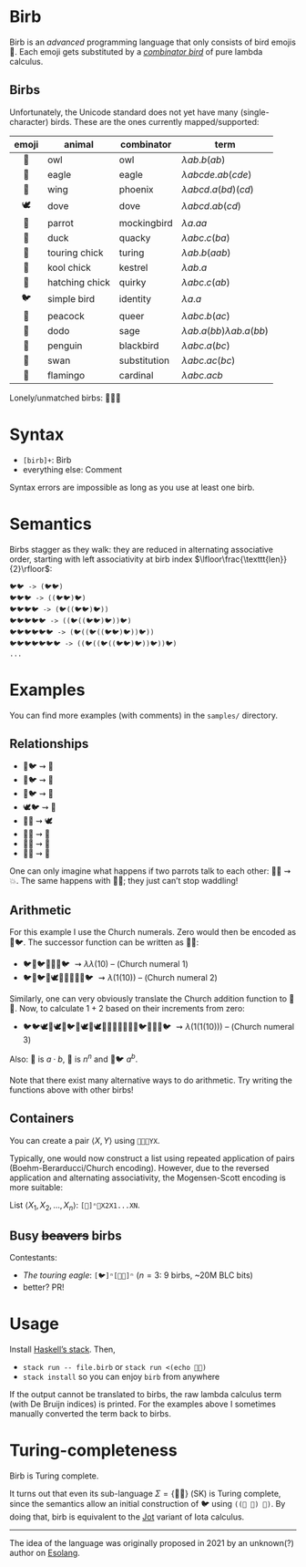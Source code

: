 # Birb

Birb is an *advanced* programming language that only consists of bird
emojis 🐣. Each emoji gets substituted by a [*combinator
bird*](https://www.angelfire.com/tx4/cus/combinator/birds.html) of pure
lambda calculus.

## Birbs

Unfortunately, the Unicode standard does not yet have many
(single-character) birds. These are the ones currently mapped/supported:

| emoji | animal         | combinator   | term                               |
|:-----:|----------------|--------------|------------------------------------|
|  🦉   | owl            | owl          | $\lambda ab.b(ab)$                 |
|  🦅   | eagle          | eagle        | $\lambda abcde.ab(cde)$            |
|  🪽   | wing           | phoenix      | $\lambda abcd.a(bd)(cd)$           |
|  🕊️   | dove           | dove         | $\lambda abcd.ab(cd)$              |
|  🦜   | parrot         | mockingbird  | $\lambda a.aa$                     |
|  🦆   | duck           | quacky       | $\lambda abc.c(ba)$                |
|  🐤   | touring chick  | turing       | $\lambda ab.b(aab)$                |
|  🐥   | kool chick     | kestrel      | $\lambda ab.a$                     |
|  🐣   | hatching chick | quirky       | $\lambda abc.c(ab)$                |
|  🐦   | simple bird    | identity     | $\lambda a.a$                      |
|  🦚   | peacock        | queer        | $\lambda abc.b(ac)$                |
|  🦤   | dodo           | sage         | $\lambda ab.a(bb)\lambda ab.a(bb)$ |
|  🐧   | penguin        | blackbird    | $\lambda abc.a(bc)$                |
|  🦢   | swan           | substitution | $\lambda abc.ac(bc)$               |
|  🦩   | flamingo       | cardinal     | $\lambda abc.acb$                  |

Lonely/unmatched birbs: 🐔🦃🐓

# Syntax

- `[birb]+`: Birb
- everything else: Comment

Syntax errors are impossible as long as you use at least one birb.

# Semantics

Birbs stagger as they walk: they are reduced in alternating associative
order, starting with left associativity at birb index
$\lfloor\frac{\texttt{len}}{2}\rfloor$:

    🐦🐦 -> (🐦🐦)
    🐦🐦🐦 -> ((🐦🐦)🐦)
    🐦🐦🐦🐦 -> (🐦((🐦🐦)🐦))
    🐦🐦🐦🐦🐦 -> ((🐦((🐦🐦)🐦))🐦)
    🐦🐦🐦🐦🐦🐦 -> (🐦((🐦((🐦🐦)🐦))🐦))
    🐦🐦🐦🐦🐦🐦🐦 -> ((🐦((🐦((🐦🐦)🐦))🐦))🐦)
    ...

# Examples

You can find more examples (with comments) in the `samples/` directory.

## Relationships

- 🪽🐦 $\rightsquigarrow$ 🦢
- 🦢🐦 $\rightsquigarrow$ 🦉
- 🦉🐦 $\rightsquigarrow$ 🦜
- 🕊️🐦 $\rightsquigarrow$ 🐧
- 🐧🐧 $\rightsquigarrow$ 🕊️
- 🦩🐧 $\rightsquigarrow$ 🦚
- 🦩🦚 $\rightsquigarrow$ 🐧
- 🦩🦆 $\rightsquigarrow$ 🐣

One can only imagine what happens if two parrots talk to each other:
🦜🦜 $\rightsquigarrow$ 💥. The same happens with 🐤🐤; they just can’t
stop waddling!

## Arithmetic

For this example I use the Church numerals. Zero would then be encoded
as 🐥🐦. The successor function can be written as 🦢🐧:

- 🐦🐧🐦🦢🐧🐥🐦 $\rightsquigarrow\lambda\lambda(10)$ – (Church numeral
  1)  
- 🐦🐧🐦🐧🕊️🦢🐧🦢🐧🐥🐦 $\rightsquigarrow\lambda(1(10))$ – (Church
  numeral 2)

Similarly, one can very obviously translate the Church addition function
to 🪽🐧. Now, to calculate $1+2$ based on their increments from zero:

- 🐦🐦🕊️🐧🕊️🐧🐦🐧🕊️🐧🕊️🪽🐧🦢🐧🦢🐧🐥🐦🦢🐧🐥🐦
  $\rightsquigarrow\lambda(1(1(10)))$ – (Church numeral 3)

Also: 🐧 is $a\cdot b$, 🦜 is $n^n$ and 🦚🐦 $a^b$.

Note that there exist many alternative ways to do arithmetic. Try
writing the functions above with other birbs!

## Containers

You can create a pair $\langle X,Y\rangle$ using `🦩🦩🦩YX`.

Typically, one would now construct a list using repeated application of
pairs (Boehm-Berarducci/Church encoding). However, due to the reversed
application and alternating associativity, the Mogensen-Scott encoding
is more suitable:

List $\langle X_1,X_2,\dots,X_n\rangle$: `[🦩]ⁿ🦩X2X1...XN`.

## Busy ~~beavers~~ birbs

Contestants:

- *The touring eagle*: `[🐦]ⁿ[🦅🐤]ⁿ` ($n=3$: 9 birbs, ~20M BLC bits)
- better? PR!

# Usage

Install [Haskell’s
stack](https://docs.haskellstack.org/en/stable/install_and_upgrade/).
Then,

- `stack run -- file.birb` or `stack run <(echo 🐧🐧)`
- `stack install` so you can enjoy `birb` from anywhere

If the output cannot be translated to birbs, the raw lambda calculus
term (with De Bruijn indices) is printed. For the examples above I
sometimes manually converted the term back to birbs.

# Turing-completeness

Birb is Turing complete.

It turns out that even its sub-language $\Sigma=\{🦢🐥\}$ (SK) is Turing
complete, since the semantics allow an initial construction of 🐦 using
`((🦢 🐥) 🐥)`. By doing that, birb is equivalent to the
[Jot](https://esolangs.org/wiki/Jot) variant of Iota calculus.

------------------------------------------------------------------------

The idea of the language was originally proposed in 2021 by an
unknown(?) author on [Esolang](https://esolangs.org/wiki/Birb).
